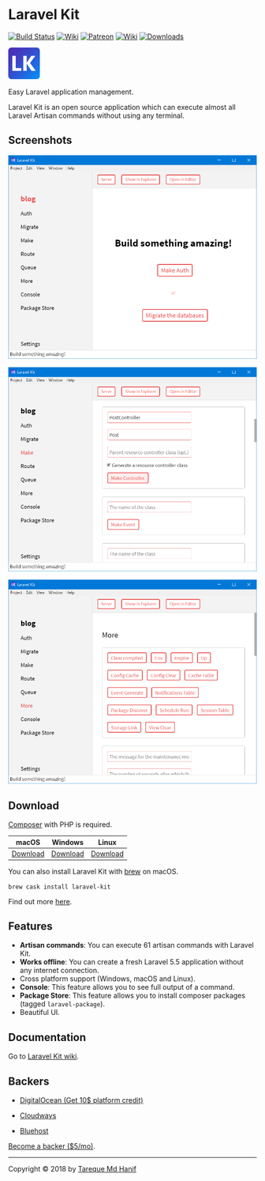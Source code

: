 # Laravel Kit

[![Build Status](https://travis-ci.org/tarequemdhanif/laravel-kit.svg?branch=master)](https://travis-ci.org/tarequemdhanif/laravel-kit) [![Wiki](https://img.shields.io/badge/wiki-working_on_it-yellow.svg)](https://github.com/tarequemdhanif/laravel-kit/wiki) [![Patreon](https://img.shields.io/badge/support-patreon-orange.svg)](https://patreon.com/tarequemdhanif) [![Wiki](https://img.shields.io/badge/donate-paypal-blue.svg)](https://paypal.me/tarequemdhanif) [![Downloads](https://img.shields.io/badge/dynamic/json.svg?label=downloads&colorB=824ED2&prefix=&suffix=&query=$.downloads&uri=https%3A%2F%2Flk--c2p9jtxghlw9.runkit.sh%2Fdownloads)](#download)

![Logo](screenshots/64x64.png)

Easy Laravel application management.

Laravel Kit is an open source application which can execute almost all Laravel Artisan commands without using any terminal.



## Screenshots

![Main](screenshots/main.png)

![Make](screenshots/make.png)

![More](screenshots/more.png)



## Download

[Composer](getcomposer.org) with PHP is required.

| macOS                                    | Windows                                  | Linux                                    |
| ---------------------------------------- | ---------------------------------------- | ---------------------------------------- |
| [Download](https://github.com/tarequemdhanif/laravel-kit/releases/download/v1.2.1/laravel-kit-1.2.1-mac.zip) | [Download](https://github.com/tarequemdhanif/laravel-kit/releases/download/v1.2.1/laravel-kit-setup-1.2.1.exe) | [Download](https://github.com/tarequemdhanif/laravel-kit/releases/download/v1.2.1/laravel-kit-1.2.1-x86_64.AppImage) |

You can also install Laravel Kit with [brew](https://caskroom.github.io/) on macOS.

    brew cask install laravel-kit

Find out more [here](https://github.com/tarequemdhanif/laravel-kit/releases/latest).



## Features

* **Artisan commands**: You can execute 61 artisan commands with Laravel Kit.
* **Works offline**: You can create a fresh Laravel 5.5 application without any internet connection.
* Cross platform support (Windows, macOS and Linux).
* **Console**: This feature allows you to see full output of a command.
* **Package Store**: This feature allows you to install composer packages (tagged `laravel-package`).
* Beautiful UI.




## Documentation

Go to [Laravel Kit wiki](https://github.com/tarequemdhanif/laravel-kit/wiki).



## Backers

- [DigitalOcean (Get 10$ platform credit)](http://bit.ly/laravelkitdo)

- [Cloudways](http://bit.ly/laravelkitcw)

- [Bluehost](http://bit.ly/laravelkitbh)

[Become a backer ($5/mo)](https://patreon.com/tarequemdhanif).

------

Copyright © 2018 by [Tareque Md Hanif](https://github.com/tarequemdhanif)

